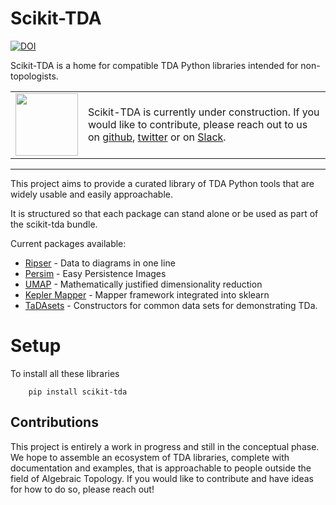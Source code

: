 # Scikit-TDA

[![DOI](https://zenodo.org/badge/129452930.svg)](https://zenodo.org/badge/latestdoi/129452930)

Scikit-TDA is a home for compatible TDA Python libraries intended for non-topologists. 

|   |   |
|---|---|
|<img src="https://openclipart.org/image/2400px/svg_to_png/293844/under-construction_geek_man_01.png" height="100" >  | Scikit-TDA is currently under construction. If you would like to contribute, please reach out to us on [github](https://github.com/scikit-tda), [twitter](https://twitter.com/scikit_tda) or on [Slack](scikit-tda.slack.com).|
<hr size=100 noshade="True">


This project aims to provide a curated library of TDA Python tools that are widely usable and easily approachable. 

It is structured so that each package can stand alone or be used as part of the scikit-tda bundle. 

Current packages available: 

- [Ripser](https://pypi.org/project/ripser/) - Data to diagrams in one line
- [Persim](https://pypi.org/project/persim/) - Easy Persistence Images
- [UMAP](https://pypi.org/project/umap-learn/) - Mathematically justified dimensionality reduction
- [Kepler Mapper](https://pypi.org/project/kmapper/) - Mapper framework integrated into sklearn
- [TaDAsets](https://pypi.org/project/tadasets/) - Constructors for common data sets for demonstrating TDa.


# Setup

To install all these libraries
```
    pip install scikit-tda
```

## Contributions

This project is entirely a work in progress and still in the conceptual phase. We hope to assemble an ecosystem of TDA libraries, complete with documentation and examples, that is approachable to people outside the field of Algebraic Topology.  If you would like to contribute and have ideas for how to do so, please reach out!
